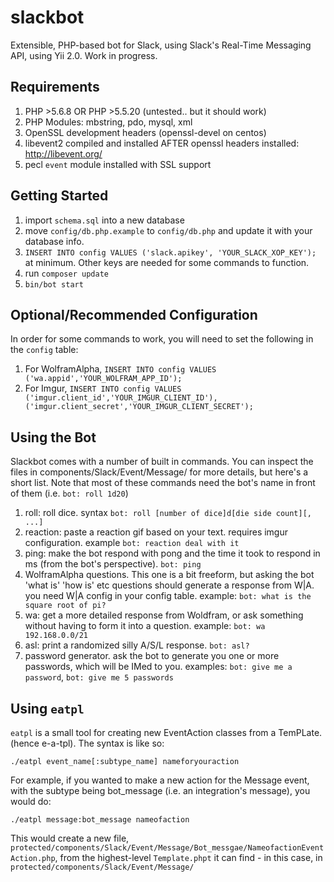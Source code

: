 # slackbot

Extensible, PHP-based bot for Slack, using Slack's Real-Time Messaging API, using Yii 2.0.
Work in progress. 

## Requirements

1. PHP >5.6.8 OR PHP >5.5.20 (untested.. but it should work)
2. PHP Modules: mbstring, pdo, mysql, xml
3. OpenSSL development headers (openssl-devel on centos)
4. libevent2 compiled and installed AFTER openssl headers installed: http://libevent.org/
5. pecl `event` module installed with SSL support

## Getting Started

1. import `schema.sql` into a new database
2. move `config/db.php.example` to `config/db.php` and update it with your database info.
3. `INSERT INTO config VALUES ('slack.apikey', 'YOUR_SLACK_XOP_KEY');` at minimum. Other keys are needed for some commands to function.
4. run `composer update`
5. `bin/bot start`

## Optional/Recommended Configuration

In order for some commands to work, you will need to set the following in the `config` table:

1. For WolframAlpha, `INSERT INTO config VALUES ('wa.appid','YOUR_WOLFRAM_APP_ID');`
2. For Imgur, `INSERT INTO config VALUES ('imgur.client_id','YOUR_IMGUR_CLIENT_ID'), ('imgur.client_secret','YOUR_IMGUR_CLIENT_SECRET');`

## Using the Bot

Slackbot comes with a number of built in commands. You can inspect the files in components/Slack/Event/Message/ for more details, but here's a short list. Note that most of these commands need the bot's name in front of them (i.e. `bot: roll 1d20`)

1. roll: roll dice. syntax `bot: roll [number of dice]d[die side count][, ...]`
2. reaction: paste a reaction gif based on your text. requires imgur configuration. example `bot: reaction deal with it`
3. ping: make the bot respond with pong and the time it took to respond in ms (from the bot's perspective). `bot: ping`
4. WolframAlpha questions. This one is a bit freeform, but asking the bot 'what is' 'how is' etc questions should generate a response from W|A. you need W|A config in your config table. example: `bot: what is the square root of pi?`
5. wa: get a more detailed response from Woldfram, or ask something without having to form it into a question. example: `bot: wa 192.168.0.0/21`
6. asl: print a randomized silly A/S/L response. `bot: asl?`
7. password generator. ask the bot to generate you one or more passwords, which will be IMed to you. examples: `bot: give me a password`, `bot: give me 5 passwords`

## Using `eatpl`

`eatpl` is a small tool for creating new EventAction classes from a TemPLate. (hence e-a-tpl). The syntax is like so:

    ./eatpl event_name[:subtype_name] nameforyouraction

For example, if you wanted to make a new action for the Message event, with the subtype being bot_message (i.e. an integration's message), you would do:

    ./eatpl message:bot_message nameofaction

This would create a new file, `protected/components/Slack/Event/Message/Bot_messgae/NameofactionEventAction.php`, from the highest-level `Template.phpt` it can find - in this case, in `protected/components/Slack/Event/Message/`
